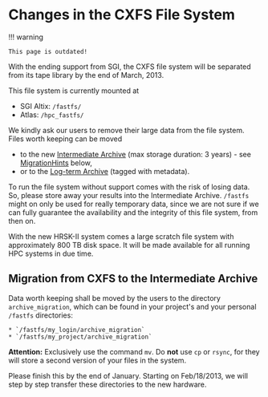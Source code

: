 # Changes in the CXFS File System

!!! warning

    This page is outdated!

With the ending support from SGI, the CXFS file system will be separated from its tape library by
the end of March, 2013.

This file system is currently mounted at

* SGI Altix: `/fastfs/`
* Atlas: `/hpc_fastfs/`

We kindly ask our users to remove their large data from the file system.
Files worth keeping can be moved

* to the new [Intermediate Archive](../data_lifecycle/intermediate_archive.md) (max storage
    duration: 3 years) - see
    [MigrationHints](#migration-from-cxfs-to-the-intermediate-archive) below,
* or to the [Log-term Archive](../data_lifecycle/preservation_research_data.md) (tagged with
    metadata).

To run the file system without support comes with the risk of losing data. So, please store away
your results into the Intermediate Archive. `/fastfs` might on only be used for really temporary
data, since we are not sure if we can fully guarantee the availability and the integrity of this
file system, from then on.

With the new HRSK-II system comes a large scratch file system with approximately  800 TB disk space. It will
be made available for all running HPC systems in due time.

## Migration from CXFS to the Intermediate Archive

Data worth keeping shall be moved by the users to the directory
`archive_migration`, which can be found in your project's and your
personal `/fastfs` directories:

    * `/fastfs/my_login/archive_migration`
    * `/fastfs/my_project/archive_migration`

**Attention:** Exclusively use the command `mv`. Do **not** use `cp` or `rsync`, for they will store
a second version of your files in the system.

Please finish this by the end of January. Starting on Feb/18/2013, we will step by step transfer
these directories to the new hardware.
